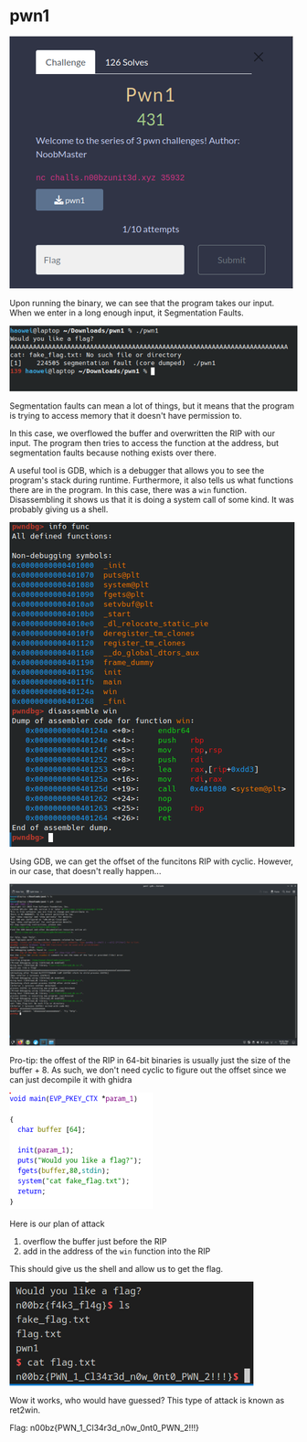 # pwn1

![description](description.png)

Upon running the binary, we can see that the program takes our input. When we enter in a long enough input, it Segmentation Faults. 

![segfault](segfault.png)

Segmentation faults can mean a lot of things, but it means that the program is trying to access memory that it doesn't have permission to. 

In this case, we overflowed the buffer and overwritten the RIP with our input. The program then tries to access the function at the address, but segmentation faults because nothing exists over there.

A useful tool is GDB, which is a debugger that allows you to see the program's stack during runtime. Furthermore, it also tells us what functions there are in the program. In this case, there was a `win` function. Disassembling it shows us that it is doing a system call of some kind. It was probably giving us a shell.

![win](winfunc.png)

Using GDB, we can get the offset of the funcitons RIP with cyclic. However, in our case, that doesn't really happen...

![cyclic](cyclic.png)

Pro-tip: the offest of the RIP in 64-bit binaries is usually just the size of the buffer + 8. As such, we don't need cyclic to figure out the offset since we can just decompile it with ghidra

![ghidra](ghidra.png)

Here is our plan of attack
1) overflow the buffer just before the RIP
2) add in the address of the `win` function into the RIP

This should give us the shell and allow us to get the flag.

![flag](flag.png)

Wow it works, who would have guessed?
This type of attack is known as ret2win.

Flag:
n00bz{PWN_1_Cl34r3d_n0w_0nt0_PWN_2!!!}
